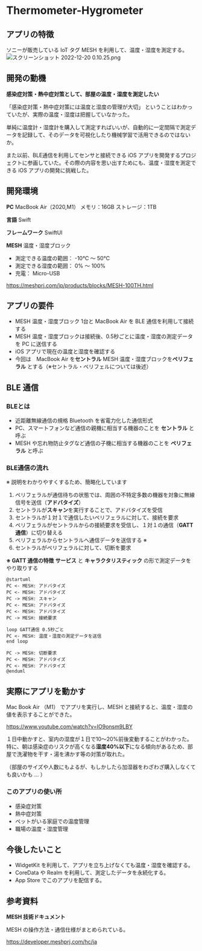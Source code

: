# Thermometer-Hygrometer
## アプリの特徴
ソニーが販売している IoT タグ MESH を利用して、温度・湿度を測定する。
![スクリーンショット 2022-12-20 0.10.25.png](https://qiita-image-store.s3.ap-northeast-1.amazonaws.com/0/199441/7b987b7e-4913-532d-33e6-719ceedab15f.png)

## 開発の動機
**感染症対策・熱中症対策として、部屋の温度・湿度を測定したい**

「感染症対策・熱中症対策には温度と湿度の管理が大切」 ということはわかっていたが、実際の温度・湿度は把握していなかった。

単純に温度計・湿度計を購入して測定すればいいが、自動的に一定間隔で測定データを記録して、そのデータを可視化したり機械学習で活用できるのではないか。

また以前、BLE通信を利用してセンサと接続できる iOS アプリを開発するプロジェクトに参画していた。その際の内容を思い出すためにも、温度・湿度を測定できる iOS アプリの開発に挑戦した。

## 開発環境
**PC**
MacBook Air（2020,M1） メモリ：16GB ストレージ：1TB

**言語**
Swift

**フレームワーク**
SwiftUI

**MESH**
温度・湿度ブロック

- 測定できる温度の範囲： -10℃ 〜 50℃
- 測定できる湿度の範囲： 0% 〜 100%
- 充電： Micro-USB

https://meshprj.com/jp/products/blocks/MESH-100TH.html


## アプリの要件
- MESH 温度・湿度ブロック 1台と MacBook Air を BLE 通信を利用して接続する
- MESH 温度・湿度ブロックは接続後、0.5秒ごとに温度・湿度の測定データを PC に送信する
- iOS アプリで現在の温度と湿度を確認する
- 今回は　MacBook Air を**セントラル** MESH 温度・湿度ブロックを**ペリフェラル** とする（※セントラル・ペリフェルについては後述）

## BLE 通信
### BLEとは
- 近距離無線通信の規格 Bluetooth を省電力化した通信形式
- PC、スマートフォンなど通信の親機に相当する機器のことを **セントラル** と呼ぶ
- MESH や忘れ物防止タグなど通信の子機に相当する機器のことを **ペリフェラル** と呼ぶ

### BLE通信の流れ
※ 説明をわかりやすくするため、簡略化しています

1. ペリフェラルが通信待ちの状態では、周囲の不特定多数の機器を対象に無線信号を送信（**アドバタイズ**）
1. セントラルが**スキャン**を実行することで、アドバタイズを受信
1. セントラルが１対１で通信したいペリフェラルに対して、接続を要求
1. ペリフェラルがセントラルからの接続要求を受信し、１対１の通信（**GATT通信**）に切り替える
1. ペリフェラルからセントラルへ通信データを送信する ※
1. セントラルがペリフェラルに対して、切断を要求

**※ GATT 通信の特徴**
**サービス** と **キャラクタリスティック** の形で測定データをやり取りする

```plantuml
@startuml
PC <- MESH: アドバタイズ
PC <- MESH: アドバタイズ
PC -> MESH: スキャン
PC <- MESH: アドバタイズ
PC <- MESH: アドバタイズ
PC -> MESH: 接続要求

loop GATT通信 0.5秒ごと
PC <- MESH: 温度・湿度の測定データを送信
end loop

PC -> MESH: 切断要求
PC <- MESH: アドバタイズ
PC <- MESH: アドバタイズ
@enduml
```

## 実際にアプリを動かす
Mac Book Air （M1） でアプリを実行し、MESH と接続すると、温度・湿度の値を表示することができた。

https://www.youtube.com/watch?v=IO9onsm9LBY

１日中動かすと、室内の湿度が１日で10〜20%前後変動することがわかった。特に、朝は感染症のリスクが高くなる**湿度40%以下**になる傾向があるため、部屋で洗濯物を干す・湯を沸かす等の対策が取れた。

（部屋のサイズや人数にもよるが、もしかしたら加湿器をわざわざ購入しなくても良いかも ... ）


### このアプリの使い所
- 感染症対策
- 熱中症対策
- ペットがいる家庭での温度管理
- 職場の温度・湿度管理

## 今後したいこと
- WidgetKit を利用して、アプリを立ち上げなくても温度・湿度を確認する。
- CoreData や Realm を利用して、測定したデータを永続化する。
- App Store でこのアプリを配信する。

## 参考資料

**MESH 技術ドキュメント**

MESH の操作方法・通信仕様がまとめられている。

https://developer.meshprj.com/hc/ja
